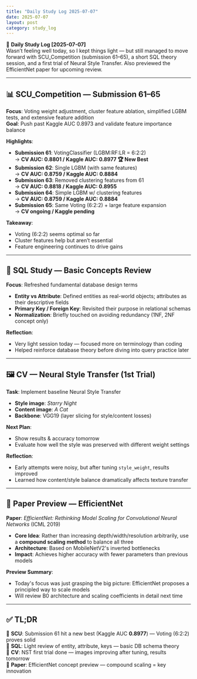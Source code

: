 ```yaml
---
title: "Daily Study Log 2025-07-07"
date: 2025-07-07
layout: post
category: study_log
---
```


🧠 **Daily Study Log [2025-07-07]**  
Wasn’t feeling well today, so I kept things light — but still managed to move forward with SCU_Competition (submission 61–65), a short SQL theory session, and a first trial of Neural Style Transfer. Also previewed the EfficientNet paper for upcoming review.

---

## 📊 SCU_Competition — Submission 61–65

**Focus**: Voting weight adjustment, cluster feature ablation, simplified LGBM tests, and extensive feature addition  
**Goal**: Push past Kaggle AUC 0.8973 and validate feature importance balance

**Highlights**:
- **Submission 61**: VotingClassifier (LGBM:RF:LR = 6:2:2)  
  → **CV AUC: 0.8801 / Kaggle AUC: 0.8977 🏆 New Best**  
- **Submission 62**: Single LGBM (with same features)  
  → **CV AUC: 0.8759 / Kaggle AUC: 0.8884**  
- **Submission 63**: Removed clustering features from 61  
  → **CV AUC: 0.8818 / Kaggle AUC: 0.8955**  
- **Submission 64**: Simple LGBM w/ clustering features  
  → **CV AUC: 0.8759 / Kaggle AUC: 0.8884**  
- **Submission 65**: Same Voting (6:2:2) + large feature expansion  
  → **CV ongoing / Kaggle pending**

**Takeaway**:  
- Voting (6:2:2) seems optimal so far  
- Cluster features help but aren’t essential  
- Feature engineering continues to drive gains

---

## 🧮 SQL Study — Basic Concepts Review

**Focus**: Refreshed fundamental database design terms  
- **Entity vs Attribute**: Defined entities as real-world objects; attributes as their descriptive fields  
- **Primary Key / Foreign Key**: Revisited their purpose in relational schemas  
- **Normalization**: Briefly touched on avoiding redundancy (1NF, 2NF concept only)

**Reflection**:  
- Very light session today — focused more on terminology than coding  
- Helped reinforce database theory before diving into query practice later

---

## 🖼️ CV — Neural Style Transfer (1st Trial)

**Task**: Implement baseline Neural Style Transfer  
- **Style image**: *Starry Night*  
- **Content image**: *A Cat*  
- **Backbone**: VGG19 (layer slicing for style/content losses)  

**Next Plan**:  
- Show results & accuracy tomorrow  
- Evaluate how well the style was preserved with different weight settings  

**Reflection**:  
- Early attempts were noisy, but after tuning `style_weight`, results improved  
- Learned how content/style balance dramatically affects texture transfer

---

## 📄 Paper Preview — EfficientNet

**Paper**: *EfficientNet: Rethinking Model Scaling for Convolutional Neural Networks* (ICML 2019)  
- **Core Idea**: Rather than increasing depth/width/resolution arbitrarily, use a **compound scaling method** to balance all three  
- **Architecture**: Based on MobileNetV2's inverted bottlenecks  
- **Impact**: Achieves higher accuracy with fewer parameters than previous models

**Preview Summary**:  
- Today's focus was just grasping the big picture: EfficientNet proposes a principled way to scale models  
- Will review B0 architecture and scaling coefficients in detail next time  

---

## ✅ TL;DR

📍 **SCU**: Submission 61 hit a new best (Kaggle AUC **0.8977**) — Voting (6:2:2) proves solid  
📍 **SQL**: Light review of entity, attribute, keys — basic DB schema theory  
📍 **CV**: NST first trial done — images improving after tuning, results tomorrow  
📍 **Paper**: EfficientNet concept preview — compound scaling = key innovation
